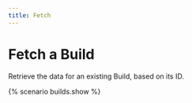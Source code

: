 ```yaml
---
title: Fetch
---
```


# Fetch a Build

Retrieve the data for an existing Build, based on its ID.

{% scenario builds.show %}
